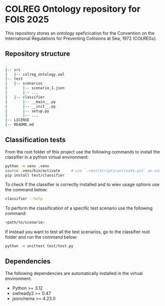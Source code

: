 # COLREG Ontology repository for FOIS 2025

This repository stores an ontology speficication for the Convention on the International Regulations for Preventing Collisions at Sea, 1972 (COLREGs).

## Repository structure

```bash
.
|-- src
|   |-- colreg_ontology.owl
|-- test
|   |-- scenarios
|       |-- scenario_1.json
|       |-- ...
|   |-- classifier
|       |-- __main__.py
|       |-- __init__.py
|       |-- setup.py
|       |-- ...
|-- LICENSE
|-- README.md
```

## Classification tests

From the root folder of this project use the following commands to install the classifier in a python virtual environment:

```bash
python -m venv .venv
source .venv/bin/activate     # use `.venv\Scripts\activate.ps1` on windows
pip install test/classifier
```

To check if the classifier is correctly installed and to wiev usage options use the command below:

```bash
classifier --help
```

To perform the classification of a specific test scenario use the following command:

```bash
<path/to/scenario>
```

If instead you want to test all the test scenarios, go to the classifier root folder and run the command below:

```bash
python -m unittest test/test.py
```

## Dependencies

The following dependencies are automatically installed in the virtual environment:
- Python >= 3.12
- owlready2 >= 0.47
- jsonchema >= 4.23.0
